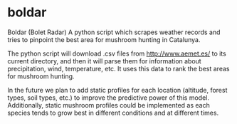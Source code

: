 # boldar
Boldar (Bolet Radar) A python script which scrapes weather records and tries to pinpoint the best area for mushroom hunting in Catalunya.

The python script will download .csv files from http://www.aemet.es/ to its current directory, and then it will parse them for information about precipitation, wind, temperature, etc. It uses this data to rank the best areas for mushroom hunting.

In the future we plan to add static profiles for each location (altitude, forest types, soil types, etc.) to improve the predictive power of this model. Additionally, static mushroom profiles could be implemented as each species tends to grow best in different conditions and at different times.

